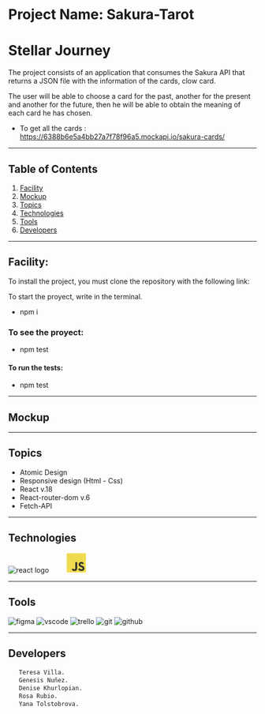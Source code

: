 # Project Name: Sakura-Tarot


# Stellar Journey

The project consists of an application that consumes the Sakura API that returns a JSON file with the information of the cards, clow card.

The user will be able to choose a card for the past, another for the present and another for the future, then he will be able to obtain the meaning of each card he has chosen.

- To get all the cards : https://6388b6e5a4bb27a7f78f96a5.mockapi.io/sakura-cards/

---

## Table of Contents

1. [Facility](#facility)
2. [Mockup](#mockup)
3. [Topics](#topics)
4. [Technologies](#technologies)
5. [Tools](#tools)
6. [Developers](#developers)

---

## Facility:

To install the project, you must clone the repository with the following link:

To start the proyect, write in the terminal.
- npm i
### To see the proyect:
- npm test
#### To run the tests:
- npm test

---

## Mockup


---

## Topics

- Atomic Design
- Responsive design  (Html - Css)
- React v.18
- React-router-dom v.6
- Fetch-API

---

## Technologies
 <div>
 <img src="https://www.vectorlogo.zone/logos/reactjs/reactjs-ar21.svg" alt="react logo" margin="0" width="80" height="40"/>&nbsp;&nbsp;&nbsp;&nbsp;&nbsp;&nbsp;&nbsp;&nbsp;
  <img src="https://raw.githubusercontent.com/devicons/devicon/master/icons/javascript/javascript-original.svg" alt="javascript logo" width="40" height="40"/> 
 <div>      

---

## Tools

<div>
<img src="https://www.vectorlogo.zone/logos/figma/figma-icon.svg" alt="figma" width="40" height="40"/>
<img src="https://w7.pngwing.com/pngs/512/824/png-transparent-visual-studio-code-hd-logo-thumbnail.png" alt="vscode" width="40" heigth="40"/>
<img src="https://w7.pngwing.com/pngs/115/721/png-transparent-trello-social-icons-icon.png" alt="trello" width="40" heigth="40"/>
<img src="https://www.vectorlogo.zone/logos/git-scm/git-scm-icon.svg" alt="git" width="40" height="40"/>
<img src="https://cdn-icons-png.flaticon.com/512/25/25231.png" alt="github" width="40" heigth="40"/> </div>

---

## Developers

       Teresa Villa.
       Genesis Nuñez.
       Denise Khurlopian.
       Rosa Rubio.
       Yana Tolstobrova.
